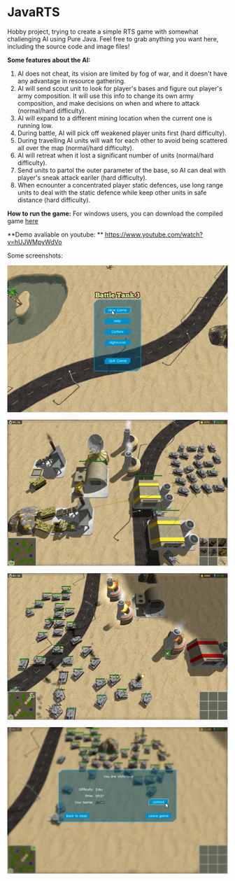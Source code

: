 # JavaRTS
Hobby project, trying to create a simple RTS game with somewhat challenging AI using Pure Java. 
Feel free to grab anything you want here, including the source code and image files! 


**Some features about the AI:**

1. AI does not cheat, its vision are limited by fog of war, and it doesn't have any advantage in resource gathering.
2. AI will send scout unit to look for player's bases and figure out player's army composition. It will use this info to change its own 
   army composition, and make decisions on when and where to attack (normal/hard difficulty).
3. AI will expand to a different mining location when the current one is running low.
4. During battle, AI will pick off weakened player units first (hard difficulty). 
5. During travelling AI units will wait for each other to avoid being scattered all over the map (normal/hard difficulty). 
6. AI will retreat when it lost a significant number of units (normal/hard difficulty).
7. Send units to partol the outer parameter of the base, so AI can deal with player's sneak attack eariler (hard difficulty).
8. When ecnounter a concentrated player static defences, use long range units to deal with the static defence while keep 
   other units in safe distance (hard difficulty).

**How to run the game:**
For windows users, you can download the compiled game [here](https://github.com/phu004/test/blob/master/test/BattleTank3.zip?raw=true)


**Demo avaliable on youtube: **
https://www.youtube.com/watch?v=hUJWMpyWdVo

Some screenshots:

![alt text](https://github.com/phu004/test/blob/master/test/rts_screenshot01.png)

![alt text](https://github.com/phu004/test/blob/master/test/rts_screenshot02.png)

![alt text](https://github.com/phu004/test/blob/master/test/rts_screenshot03.png)

![alt text](https://github.com/phu004/test/blob/master/test/rts_screenshot04.png)

